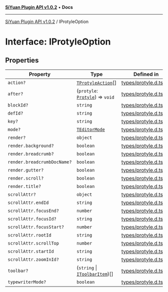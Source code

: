 [**SiYuan Plugin API v1.0.2**](../README.md) • **Docs**

---

[SiYuan Plugin API v1.0.2](../README.md) / IProtyleOption

# Interface: IProtyleOption

## Properties

| Property                    | Type                                                      | Defined in                                                                                     |
| --------------------------- | --------------------------------------------------------- | ---------------------------------------------------------------------------------------------- |
| `action?`                   | [`TProtyleAction`](../type-aliases/TProtyleAction.md)[]   | [types/protyle.d.ts:47](https://github.com/siyuan-note/petal/tree/main/types/protyle.d.ts#L47) |
| `after?`                    | (`protyle`: [`Protyle`](../classes/Protyle.md)) => `void` | [types/protyle.d.ts:73](https://github.com/siyuan-note/petal/tree/main/types/protyle.d.ts#L73) |
| `blockId?`                  | `string`                                                  | [types/protyle.d.ts:50](https://github.com/siyuan-note/petal/tree/main/types/protyle.d.ts#L50) |
| `defId?`                    | `string`                                                  | [types/protyle.d.ts:62](https://github.com/siyuan-note/petal/tree/main/types/protyle.d.ts#L62) |
| `key?`                      | `string`                                                  | [types/protyle.d.ts:51](https://github.com/siyuan-note/petal/tree/main/types/protyle.d.ts#L51) |
| `mode?`                     | [`TEditorMode`](../type-aliases/TEditorMode.md)           | [types/protyle.d.ts:48](https://github.com/siyuan-note/petal/tree/main/types/protyle.d.ts#L48) |
| `render?`                   | `object`                                                  | [types/protyle.d.ts:63](https://github.com/siyuan-note/petal/tree/main/types/protyle.d.ts#L63) |
| `render.background?`        | `boolean`                                                 | [types/protyle.d.ts:64](https://github.com/siyuan-note/petal/tree/main/types/protyle.d.ts#L64) |
| `render.breadcrumb?`        | `boolean`                                                 | [types/protyle.d.ts:68](https://github.com/siyuan-note/petal/tree/main/types/protyle.d.ts#L68) |
| `render.breadcrumbDocName?` | `boolean`                                                 | [types/protyle.d.ts:69](https://github.com/siyuan-note/petal/tree/main/types/protyle.d.ts#L69) |
| `render.gutter?`            | `boolean`                                                 | [types/protyle.d.ts:66](https://github.com/siyuan-note/petal/tree/main/types/protyle.d.ts#L66) |
| `render.scroll?`            | `boolean`                                                 | [types/protyle.d.ts:67](https://github.com/siyuan-note/petal/tree/main/types/protyle.d.ts#L67) |
| `render.title?`             | `boolean`                                                 | [types/protyle.d.ts:65](https://github.com/siyuan-note/petal/tree/main/types/protyle.d.ts#L65) |
| `scrollAttr?`               | `object`                                                  | [types/protyle.d.ts:52](https://github.com/siyuan-note/petal/tree/main/types/protyle.d.ts#L52) |
| `scrollAttr.endId`          | `string`                                                  | [types/protyle.d.ts:55](https://github.com/siyuan-note/petal/tree/main/types/protyle.d.ts#L55) |
| `scrollAttr.focusEnd?`      | `number`                                                  | [types/protyle.d.ts:59](https://github.com/siyuan-note/petal/tree/main/types/protyle.d.ts#L59) |
| `scrollAttr.focusId?`       | `string`                                                  | [types/protyle.d.ts:57](https://github.com/siyuan-note/petal/tree/main/types/protyle.d.ts#L57) |
| `scrollAttr.focusStart?`    | `number`                                                  | [types/protyle.d.ts:58](https://github.com/siyuan-note/petal/tree/main/types/protyle.d.ts#L58) |
| `scrollAttr.rootId`         | `string`                                                  | [types/protyle.d.ts:53](https://github.com/siyuan-note/petal/tree/main/types/protyle.d.ts#L53) |
| `scrollAttr.scrollTop`      | `number`                                                  | [types/protyle.d.ts:56](https://github.com/siyuan-note/petal/tree/main/types/protyle.d.ts#L56) |
| `scrollAttr.startId`        | `string`                                                  | [types/protyle.d.ts:54](https://github.com/siyuan-note/petal/tree/main/types/protyle.d.ts#L54) |
| `scrollAttr.zoomInId?`      | `string`                                                  | [types/protyle.d.ts:60](https://github.com/siyuan-note/petal/tree/main/types/protyle.d.ts#L60) |
| `toolbar?`                  | (`string` \| [`IToolbarItem`](IToolbarItem.md))[]         | [types/protyle.d.ts:49](https://github.com/siyuan-note/petal/tree/main/types/protyle.d.ts#L49) |
| `typewriterMode?`           | `boolean`                                                 | [types/protyle.d.ts:71](https://github.com/siyuan-note/petal/tree/main/types/protyle.d.ts#L71) |
